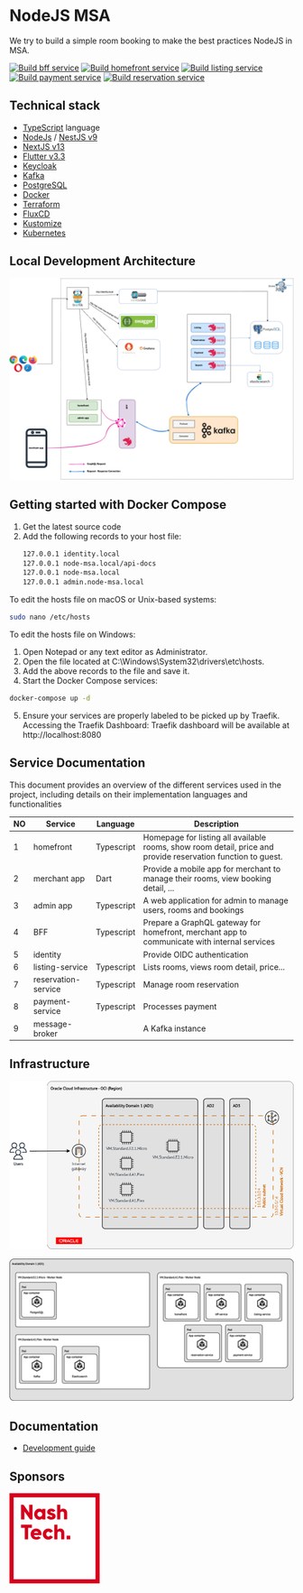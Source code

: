 # NodeJS MSA

We try to build a simple room booking to make the best practices NodeJS in MSA. 

[![Build bff service](https://github.com/nashtech-garage/nodejs-msa/actions/workflows/bff-builder.yml/badge.svg)](https://github.com/nashtech-garage/nodejs-msa/actions/workflows/bff-builder.yml)
[![Build homefront service](https://github.com/nashtech-garage/nodejs-msa/actions/workflows/homefront-builder.yml/badge.svg)](https://github.com/nashtech-garage/nodejs-msa/actions/workflows/homefront-builder.yml)
[![Build listing service](https://github.com/nashtech-garage/nodejs-msa/actions/workflows/listing-builder.yml/badge.svg)](https://github.com/nashtech-garage/nodejs-msa/actions/workflows/listing-builder.yml)
[![Build payment service](https://github.com/nashtech-garage/nodejs-msa/actions/workflows/payment-builder.yml/badge.svg)](https://github.com/nashtech-garage/nodejs-msa/actions/workflows/payment-builder.yml)
[![Build reservation service](https://github.com/nashtech-garage/nodejs-msa/actions/workflows/reservation-builder.yml/badge.svg)](https://github.com/nashtech-garage/nodejs-msa/actions/workflows/reservation-builder.yml)

## Technical stack

* [TypeScript](https://www.typescriptlang.org) language
* [NodeJs](https://nodejs.org) / [NestJS v9](https://github.com/nestjs/nest)
* [NextJS v13](https://nextjs.org)
* [Flutter v3.3](https://flutter.dev)
* [Keycloak](https://www.keycloak.org)
* [Kafka](https://kafka.apache.org)
* [PostgreSQL](https://www.postgresql.org)
* [Docker](https://www.docker.com)
* [Terraform](https://www.terraform.io)
* [FluxCD](https://fluxcd.io)
* [Kustomize](https://kustomize.io)
* [Kubernetes](https://kubernetes.io)

## Local Development Architecture
![Local Development](docs/imgs/docker-compose-architecture.png)

## Getting started with Docker Compose
1. Get the latest source code
2. Add the following records to your host file:
   ```sh
   127.0.0.1 identity.local
   127.0.0.1 node-msa.local/api-docs
   127.0.0.1 node-msa.local
   127.0.0.1 admin.node-msa.local 
   ```
To edit the hosts file on macOS or Unix-based systems:
   ```sh
   sudo nano /etc/hosts 
   ```
To edit the hosts file on Windows:

1. Open Notepad or any text editor as Administrator.
2. Open the file located at C:\Windows\System32\drivers\etc\hosts.
3. Add the above records to the file and save it.
4. Start the Docker Compose services:
```sh
docker-compose up -d
```
5. Ensure your services are properly labeled to be picked up by Traefik.
Accessing the Traefik Dashboard:
Traefik dashboard will be available at http://localhost:8080

## Service Documentation
This document provides an overview of the different services used in the project, including details on their implementation languages and functionalities

| NO | Service             | Language    | Description                                                                                                  |
| -- | ------------------- | ----------- | ------------------------------------------------------------------------------------------------------------ |
| 1  | homefront           | Typescript  | Homepage for listing all available rooms, show room detail, price and provide reservation function to guest. |
| 2  | merchant app        | Dart        | Provide a mobile app for merchant to manage their rooms, view booking detail, ...                            |
| 3  | admin app           | Typescript  | A web application for admin to manage users, rooms and bookings                                              |
| 4  | BFF                 | Typescript  | Prepare a GraphQL gateway for homefront, merchant app to communicate with internal services                  |
| 5  | identity            |             | Provide OIDC authentication                                                                                  |
| 6  | listing-service     | Typescript  | Lists rooms, views room detail, price...                                                                     |
| 7  | reservation-service | Typescript  | Manage room reservation                                                                                      |
| 8  | payment-service     | Typescript  | Processes payment                                                                                            |
| 9  | message-broker      |             | A Kafka instance                                                                                             |

## Infrastructure

![Infrastructure](docs/imgs/infrastructure.png)


![Availability Domain 1 (AD1)](docs/imgs/infrastructure-ad1.png)

## Documentation
- [Development guide](docs/development-guide.md)

## Sponsors

![NashTech Vietnam](docs/imgs/nashTech-logo-red.svg)
